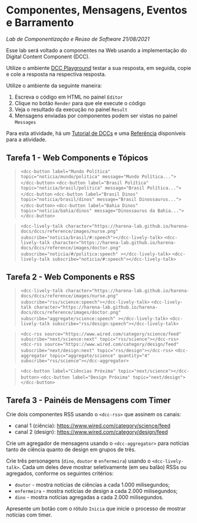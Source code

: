 # Componentes, Mensagens, Eventos e Barramento
*Lab de Componentização e Reúso de Software 21/08/2021*

Esse lab será voltado a componentes na Web usando a implementação do Digital Content Component (DCC).

Utilize o ambiente [DCC Playground](https://harena-lab.github.io/harena-docs/js/harena/dccs/playground/) testar a sua resposta, em seguida, copie e cole a resposta na respectiva resposta.

Utilize o ambiente da seguinte maneira:
1. Escreva o código em HTML no painel `Editor`
2. Clique no botão `Render` para que ele execute o código
3. Veja o resultado da execução no painel `Result`
4. Mensagens enviadas por componentes podem ser vistas no painel `Messages`

Para esta atividade, há um [Tutorial de DCCs](https://harena-lab.github.io/harena-docs/dccs/tutorial/) e uma [Referência](https://harena-lab.github.io/harena-docs/dccs/reference/) disponíveis para a atividade.

## Tarefa 1 - Web Components e Tópicos
>``<dcc-button label="Mundo Política" topic="noticia/mundo/politica" message="Mundo Política..."></dcc-button>``
>``<dcc-button label="Brasil Política" topic="noticia/brasil/politica" message="Brasil Política..."></dcc-button``
>``<dcc-button label="Brasil Dinos" topic="noticia/brasil/dinos" message="Brasil Dinossaurus..."></dcc-button>``
>``<dcc-button label="Bahia Dinos" topic="noticia/bahia/dinos" message="Dinossaurus da Bahia..."></dcc-button>``

>``<dcc-lively-talk character="https://harena-lab.github.io/harena-docs/dccs/reference/images/nurse.png" subscribe="noticia/brasil/#:speech"></dcc-lively-talk>``
>``<dcc-lively-talk character="https://harena-lab.github.io/harena-docs/dccs/reference/images/doctor.png" subscribe="noticia/#/politica:speech" ></dcc-lively-talk>``
>``<dcc-lively-talk subscribe="noticia/#:speech"></dcc-lively-talk>``

## Tarefa 2 - Web Components e RSS
>``<dcc-lively-talk character="https://harena-lab.github.io/harena-docs/dccs/reference/images/nurse.png" subscribe="rss/science:speech"></dcc-lively-talk>``
>``<dcc-lively-talk character="https://harena-lab.github.io/harena-docs/dccs/reference/images/doctor.png" subscribe="aggregate/science:speech" ></dcc-lively-talk>``
>``<dcc-lively-talk subscribe="rss/design:speech"></dcc-lively-talk>``

>``<dcc-rss source="https://www.wired.com/category/science/feed" subscribe="next/science:next" topic="rss/science"></dcc-rss>``
>``<dcc-rss source="https://www.wired.com/category/design/feed" subscribe="next/design:next" topic="rss/design"></dcc-rss>``
>``<dcc-aggregator topic="aggregate/science" quantity="4" subscribe="rss/science"></dcc-aggregator>``

>``<dcc-button label="Ciências Próxima" topic="next/science"></dcc-button>``
>``<dcc-button label="Design Próxima" topic="next/design"></dcc-button>``

## Tarefa 3 - Painéis de Mensagens com Timer

Crie dois componentes RSS usando o `<dcc-rss>` que assinem os canais:
  * canal 1 (ciência): https://www.wired.com/category/science/feed
  * canal 2 (design): https://www.wired.com/category/design/feed

Crie um agregador de mensagens usando o `<dcc-aggregator>` para notícias tanto de ciência quanto de design em grupos de três.

Crie três personagens (`dino`, `doutor` e `enfermeira`) usando o `<dcc-lively-talk>`. Cada um deles deve mostrar seletivamente (em seu balão) RSSs ou agregados, conforme os seguintes critérios:
* `doutor` - mostra notícias de ciências a cada 1.000 milisegundos;
* `enfermeira` - mostra notícias de design a cada 2.000 milisegundos;
* `dino` - mostra notícias agregadas a cada 2.000 milisegundos.

Apresente um botão com o rótulo `Inicia` que inicie o processo de mostrar notícias com timer.
